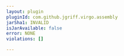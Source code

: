 ```yaml
---
layout: plugin
pluginId: com.github.jgriff.virgo.assembly
jarSha1: INVALID
isJarAvailable: false
error: NONE
violations: []

---
```

